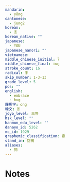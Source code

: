 ```yaml
---
mandarin:
  - yōng
cantonese:
  - jung2
korean:
  - 옹
korean_native: ""
japanese:
  - YOU
japanese_nanori: ""
vietnamese:
middle_chinese_initial: ʔ
middle_chinese_final: ɨoŋ
stroke_count: 16
radical: 手
skip_number: 1-3-13
grade_level: 5
pos: ""
english:
  - embrace
  - hug
羅馬字: ong
韓文: 옹
joyo_level: 高等
hsk_level: ""
hanmun_edu_level: ""
danayo_id: 5262
mc_id: 1929
graphemic_classification: 雍
stand_in: 抱擁
aliases:
  - 拥
---
```


# Notes
